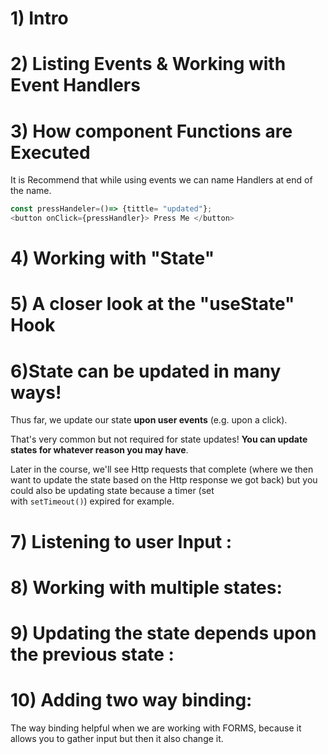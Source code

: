 # **1) Intro**

# **2) Listing Events & Working with Event Handlers**

# **3) How component Functions are Executed**

It is Recommend that while using events we can name Handlers at end of the name.

```js
const pressHandeler=()=> {tittle= "updated"};
<button onClick={pressHandler}> Press Me </button>
```


# **4) Working with "State"**

# **5) A closer look at the "useState" Hook**

 # **6)State can be updated in many ways!**

Thus far, we update our state **upon user events** (e.g. upon a click).

That's very common but not required for state updates! **You can update states for whatever reason you may have**.

Later in the course, we'll see Http requests that complete (where we then want to update the state based on the Http response we got back) but you could also be updating state because a timer (set with `setTimeout()`) expired for example.

# **7) Listening to user Input :**

# **8) Working with multiple states:**

# **9) Updating the state depends upon the previous state :** 

# **10) Adding two way binding:** 

The way binding helpful when we are working with FORMS, because it allows you to gather input but then it also change it.